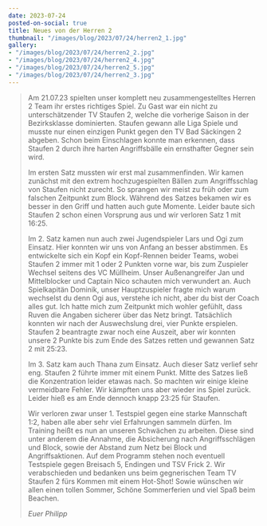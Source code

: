 ```yaml
---
date: 2023-07-24
posted-on-social: true
title: Neues von der Herren 2
thumbnail: "/images/blog/2023/07/24/herren2_1.jpg"
gallery:
- "/images/blog/2023/07/24/herren2_2.jpg"
- "/images/blog/2023/07/24/herren2_4.jpg"
- "/images/blog/2023/07/24/herren2_5.jpg"
- "/images/blog/2023/07/24/herren2_3.jpg"
---
```


> Am 21.07.23 spielten unser komplett neu zusammengestelltes Herren 2 Team ihr erstes richtiges Spiel. Zu Gast war ein nicht zu unterschätzender TV Staufen 2, welche die vorherige Saison in der Bezirksklasse dominierten. Staufen gewann alle Liga Spiele und musste nur einen einzigen Punkt gegen den TV Bad Säckingen 2 abgeben.
> Schon beim Einschlagen konnte man erkennen, dass Staufen 2 durch ihre harten Angriffsbälle ein ernsthafter Gegner sein wird.
>
> Im ersten Satz mussten wir erst mal zusammenfinden. Wir kamen zunächst mit den extrem hochzugespielten Bällen zum Angriffsschlag von Staufen nicht zurecht. So sprangen wir meist zu früh oder zum falschen Zeitpunkt zum Block. Während des Satzes bekamen wir es besser in den Griff und hatten auch gute Momente. Leider baute sich Staufen 2 schon einen Vorsprung aus und wir verloren Satz 1 mit 16:25.
>
> Im 2. Satz kamen nun auch zwei Jugendspieler Lars und Ogi zum Einsatz. Hier konnten wir uns von Anfang an besser abstimmen. Es entwickelte sich ein Kopf ein Kopf-Rennen beider Teams, wobei Staufen 2 immer mit 1 oder 2 Punkten vorne war, bis zum Zuspieler Wechsel seitens des VC Müllheim. Unser Außenangreifer Jan und Mittelblocker und Captain Nico schauten mich verwundert an. Auch Spielkapitän Dominik, unser Hauptzuspieler fragte mich warum wechselst du denn Ogi aus, verstehe ich nicht, aber du bist der Coach alles gut. Ich hatte mich zum Zeitpunkt mich wohler gefühlt, dass Ruven die Angaben sicherer über das Netz bringt. Tatsächlich konnten wir nach der Auswechslung drei, vier Punkte erspielen. Staufen 2 beantragte zwar noch eine Auszeit, aber wir konnten unsere 2 Punkte bis zum Ende des Satzes retten und gewannen Satz 2 mit 25:23.
>
> Im 3. Satz kam auch Thana zum Einsatz. Auch dieser Satz verlief sehr eng. Staufen 2 führte immer mit einem Punkt. Mitte des Satzes ließ die Konzentration leider etawas nach. So machten wir einige kleine vermeidbare Fehler. Wir kämpften uns aber wieder ins Spiel zurück. Leider hieß es am Ende dennoch knapp 23:25 für Staufen.
>
> Wir verloren zwar unser 1. Testspiel gegen eine starke Mannschaft 1:2, haben alle aber sehr viel Erfahrungen sammeln dürfen.
> Im Training heißt es nun an unseren Schwächen zu arbeiten. Diese sind unter anderem die Annahme, die Absicherung nach Angriffsschlägen und Block, sowie der Abstand zum Netz bei Block und Angriffsaktionen.
> Auf dem Programm stehen noch eventuell Testspiele gegen Breisach 5, Endingen und TSV Frick 2.
> Wir verabschieden und bedanken uns beim gegnerischen Team TV Staufen 2 fürs Kommen mit einem Hot-Shot! Sowie wünschen wir allen einen tollen Sommer, Schöne Sommerferien und viel Spaß beim Beachen. 
> 
> *Euer Philipp*